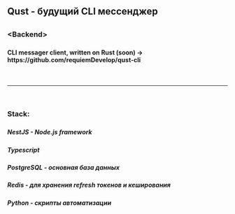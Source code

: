 <h2>Qust - будущий CLI мессенджер<h2>

<h3>&lt;Backend&gt;<h3>

<h4>CLI messager client, written on Rust (soon) -> https://github.com/requiemDevelop/qust-cli<h4>

<br><hr><br>

<h3>Stack:<h3>
<h5>NestJS - Node.js framework<h5>
<h5>Typescript<h5>
<h5>PostgreSQL - основная база данных<h5>
<h5>Redis - для хранения refresh токенов и кеширования<h5>
<h5>Python - скрипты автоматизации<h5>
